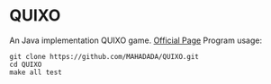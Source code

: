 # QUIXO
An Java implementation QUIXO game.
[Official Page](http://en.gigamic.com/game/quixo)
Program usage: 
```
git clone https://github.com/MAHADADA/QUIXO.git
cd QUIXO
make all test
```

